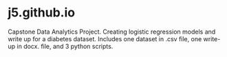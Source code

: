 # j5.github.io

Capstone Data Analytics Project. Creating logistic regression models and write up for a diabetes dataset. Includes one dataset in .csv file, one write-up in docx. file, and 3 python scripts. 

